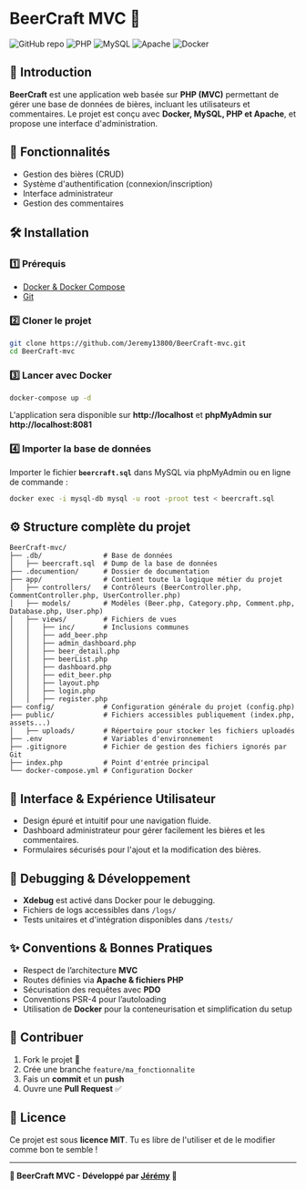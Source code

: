 # BeerCraft MVC 🍺

![GitHub repo](https://img.shields.io/badge/GitHub-Jeremy13800/BeerCraft--mvc-blue?style=flat-square&logo=github)
![PHP](https://img.shields.io/badge/PHP-8.0-blue?style=flat-square&logo=php)
![MySQL](https://img.shields.io/badge/MySQL-8.0-blue?style=flat-square&logo=mysql)
![Apache](https://img.shields.io/badge/Apache-2.4-orange?style=flat-square&logo=apache)
![Docker](https://img.shields.io/badge/Docker-Compose-2496ED?style=flat-square&logo=docker)

## 🚀 Introduction
**BeerCraft** est une application web basée sur **PHP (MVC)** permettant de gérer une base de données de bières, incluant les utilisateurs et commentaires. Le projet est conçu avec **Docker, MySQL, PHP et Apache**, et propose une interface d'administration.

## 📂 Fonctionnalités
- Gestion des bières (CRUD)
- Système d'authentification (connexion/inscription)
- Interface administrateur
- Gestion des commentaires

## 🛠️ Installation
### 1️⃣ Prérequis
- [Docker & Docker Compose](https://www.docker.com/)
- [Git](https://git-scm.com/)

### 2️⃣ Cloner le projet
```bash
git clone https://github.com/Jeremy13800/BeerCraft-mvc.git
cd BeerCraft-mvc
```

### 3️⃣ Lancer avec Docker
```bash
docker-compose up -d
```

L'application sera disponible sur **http://localhost** et **phpMyAdmin sur http://localhost:8081**

### 4️⃣ Importer la base de données
Importer le fichier **`beercraft.sql`** dans MySQL via phpMyAdmin ou en ligne de commande :
```bash
docker exec -i mysql-db mysql -u root -proot test < beercraft.sql
```

## ⚙️ Structure complète du projet
```
BeerCraft-mvc/
├── .db/               # Base de données
│   ├── beercraft.sql  # Dump de la base de données
├── .documention/      # Dossier de documentation
├── app/               # Contient toute la logique métier du projet
│   ├── controllers/   # Contrôleurs (BeerController.php, CommentController.php, UserController.php)
│   ├── models/        # Modèles (Beer.php, Category.php, Comment.php, Database.php, User.php)
│   ├── views/         # Fichiers de vues
│   │   ├── inc/       # Inclusions communes
│   │   ├── add_beer.php
│   │   ├── admin_dashboard.php
│   │   ├── beer_detail.php
│   │   ├── beerList.php
│   │   ├── dashboard.php
│   │   ├── edit_beer.php
│   │   ├── layout.php
│   │   ├── login.php
│   │   ├── register.php
├── config/            # Configuration générale du projet (config.php)
├── public/            # Fichiers accessibles publiquement (index.php, assets...)
│   ├── uploads/       # Répertoire pour stocker les fichiers uploadés
├── .env               # Variables d'environnement
├── .gitignore         # Fichier de gestion des fichiers ignorés par Git
├── index.php          # Point d'entrée principal
└── docker-compose.yml # Configuration Docker
```

## 🎨 Interface & Expérience Utilisateur
- Design épuré et intuitif pour une navigation fluide.
- Dashboard administrateur pour gérer facilement les bières et les commentaires.
- Formulaires sécurisés pour l'ajout et la modification des bières.

## 🐞 Debugging & Développement
- **Xdebug** est activé dans Docker pour le debugging.
- Fichiers de logs accessibles dans `/logs/`
- Tests unitaires et d'intégration disponibles dans `/tests/`

## ✨ Conventions & Bonnes Pratiques
- Respect de l’architecture **MVC**
- Routes définies via **Apache & fichiers PHP**
- Sécurisation des requêtes avec **PDO**
- Conventions PSR-4 pour l’autoloading
- Utilisation de **Docker** pour la conteneurisation et simplification du setup

## 👥 Contribuer
1. Fork le projet 🍴
2. Crée une branche `feature/ma_fonctionnalite`
3. Fais un **commit** et un **push**
4. Ouvre une **Pull Request** ✅

## 📜 Licence
Ce projet est sous **licence MIT**. Tu es libre de l'utiliser et de le modifier comme bon te semble !

---
**🚀 BeerCraft MVC - Développé par [Jérémy](https://github.com/Jeremy13800) 🍻**
